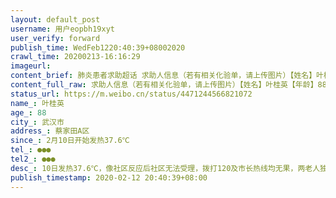 ```yaml
---
layout: default_post
username: 用户eopbh19xyt
user_verify: forward
publish_time: WedFeb1220:40:39+08002020
crawl_time: 20200213-16:16:29
imageurl: 
content_brief: 肺炎患者求助超话 求助人信息（若有相关化验单，请上传图片）【姓名】叶桂英【年龄】88【所在城市】武汉市【所在小区、社区】蔡家田A区【患病时间】2月10日开始发热37.6℃【联系方式】●●●【其他紧急联系人】●●●【病情描述】10日发热37.6℃，像社区反应后社区无法受理，拨 ...全文
content_full_raw: 求助人信息（若有相关化验单，请上传图片）【姓名】叶桂英【年龄】88【所在城市】武汉市【所在小区、社区】蔡家田A区【患病时间】2月10日开始发热37.6℃【联系方式】●●●【其他紧急联系人】●●●【病情描述】10日发热37.6℃，像社区反应后社区无法受理，拨打120及市长热线均无果，两老人独自居住在家，发病者因腿脚不便行走无外出史，到今日老人已无法起床，神志迷糊。长沙·天城·泰祥苑
status_url: https://m.weibo.cn/status/4471244566821072
name_: 叶桂英
age_: 88
city_: 武汉市
address_: 蔡家田A区
since_: 2月10日开始发热37.6℃
tel_: ●●●
tel2_: ●●●
desc_: 10日发热37.6℃，像社区反应后社区无法受理，拨打120及市长热线均无果，两老人独自居住在家，发病者因腿脚不便行走无外出史，到今日老人已无法起床，神志迷糊。长沙·天城·泰祥苑
publish_timestamp: 2020-02-12 20:40:39+08:00
---
```

